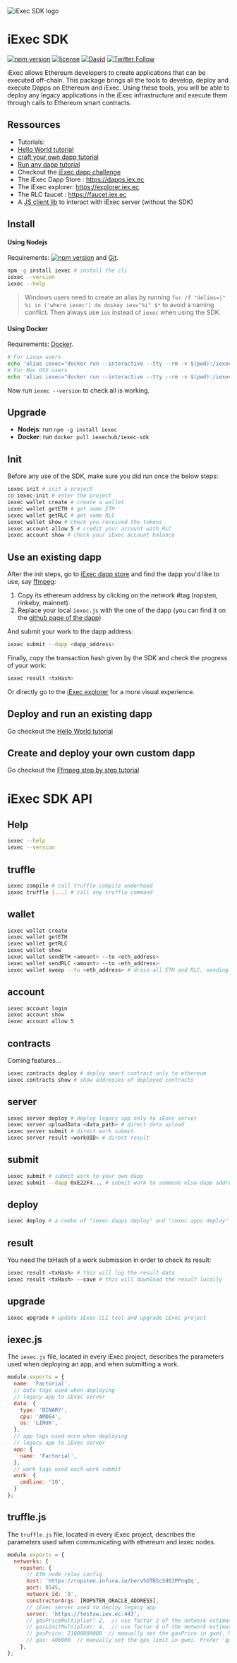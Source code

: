 ![iExec SDK logo](https://image.ibb.co/fq4gSG/iexec_sdk.jpg)

# iExec SDK
[![npm version](https://badge.fury.io/js/iexec.svg)](https://www.npmjs.com/package/iexec) [![license](https://img.shields.io/github/license/iExecBlockchainComputing/iexec-sdk.svg)](LICENSE) [![David](https://img.shields.io/david/expressjs/express.svg)](package.json) [![Twitter Follow](https://img.shields.io/twitter/follow/iex_ec.svg?style=social&label=Follow)](https://twitter.com/iex_ec)

iExec allows Ethereum developers to create applications that can be executed off-chain.
This package brings all the tools to develop, deploy and execute Dapps on Ethereum and iExec.
Using these tools, you will be able to deploy any legacy applications in the iExec infrastructure
and execute them through calls to Ethereum smart contracts.

## Ressources

* Tutorials:
 * [Hello World tutorial](https://www.katacoda.com/sulliwane/scenarios/hello-world)
  * [craft your own dapp  tutorial](https://www.katacoda.com/sulliwane/scenarios/ffmpeg)
  * [Run any dapp tutorial](https://katacoda.com/sulliwane/scenarios/run-dapp)
* Checkout the [iExec dapp challenge](https://medium.com/iex-ec/the-iexec-%C3%B0app-challenge-150k-of-grants-to-win-abf6798b31ee)
* The iExec Dapp Store : https://dapps.iex.ec
* The iExec explorer: https://explorer.iex.ec
* The RLC faucet : https://faucet.iex.ec
* A [JS client lib](https://github.com/iExecBlockchainComputing/iexec-server-js-client) to interact with iExec server (without the SDK)

## Install
#### Using Nodejs
Requirements: [![npm version](https://img.shields.io/badge/nodejs-%3E=%206.4.0-brightgreen.svg)](https://nodejs.org/en/) and [Git](https://git-scm.com/).
```bash
npm -g install iexec # install the cli
iexec --version
iexec --help
```

> Windows users need to create an alias by running ```for /f "delims=|" %i in ('where iexec') do doskey iex="%i" $*``` to avoid a naming conflict. Then always use ```iex``` instead of ```iexec``` when using the SDK.

#### Using Docker
Requirements: [Docker](https://docs.docker.com/install/).

```bash
# For Linux users
echo 'alias iexec="docker run --interactive --tty --rm -v $(pwd):/iexec-project -w /iexec-project iexechub/iexec-sdk"'  >> ~/.bashrc && source ~/.bashrc
# For Mac OSX users
echo 'alias iexec="docker run --interactive --tty --rm -v $(pwd):/iexec-project -w /iexec-project iexechub/iexec-sdk"'  >> ~/.bash_profile && source ~/.bash_profile
```
Now run ```iexec --version``` to check all is working.

## Upgrade
* **Nodejs**: run ```npm -g install iexec```
* **Docker**: run ```docker pull iexechub/iexec-sdk```

## Init
Before any use of the SDK, make sure you did run once the below steps:
```bash
iexec init # init a project
cd iexec-init # enter the project
iexec wallet create # create a wallet
iexec wallet getETH # get some ETH
iexec wallet getRLC # get some RLC
iexec wallet show # check you received the tokens
iexec account allow 5 # credit your account with RLC
iexec account show # check your iExec account balance
```

## Use an existing dapp
After the init steps, go to [iExec dapp store](https://dapps.iex.ec) and find the dapp you'd like to use, say [ffmpeg](https://dapps.iex.ec/dapp/jeremy_toussaint/ffmpeg):
 1. Copy its ethereum address by clicking on the network #tag (ropsten, rinkeby, mainnet).
 2. Replace your local ```iexec.js``` with the one of the dapp (you can find it on the [github page of the dapp](https://github.com/iExecBlockchainComputing/iexec-dapp-samples/tree/ffmpeg#readme))

And submit your work to the dapp address:
```bash
iexec submit --dapp <dapp_address>

```
Finally, copy the transaction hash given by the SDK and check the progress of your work:

```bash
iexec result <txHash>
```

Or directly go to the [iExec explorer](https://explorer.iex.ec/) for a more visual experience.

## Deploy and run an existing dapp

Go checkout the [Hello World tutorial](https://www.katacoda.com/sulliwane/scenarios/hello-world)

## Create and deploy your own custom dapp

Go checkout the [Ffmpeg step by step tutorial](https://www.katacoda.com/sulliwane/scenarios/ffmpeg)

# iExec SDK API
## Help
```bash
iexec --help
iexec --version
```
## truffle
```bash
iexec compile # call truffle compile underhood
iexec truffle [...] # call any truffle command
```
## wallet
```bash
iexec wallet create
iexec wallet getETH
iexec wallet getRLC
iexec wallet show
iexec wallet sendETH <amount> --to <eth_address>
iexec wallet sendRLC <amount> --to <eth_address>
iexec wallet sweep --to <eth_address> # drain all ETH and RLC, sending them back to iExec faucet by default
```
## account
```bash
iexec account login
iexec account show
iexec account allow 5
```
## contracts
Coming features...
```bash
iexec contracts deploy # deploy smart contract only to ethereum
iexec contracts show # show addresses of deployed contracts
```
## server
```bash
iexec server deploy # deploy legacy app only to iExec server
iexec server uploadData <data_path> # direct data upload
iexec server submit # direct work submit
iexec server result <workUID> # direct result
```
## submit
```bash
iexec submit # submit work to your own dapp
iexec submit --dapp 0xE22F4... # submit work to someone else dapp address
```

## deploy
```bash
iexec deploy # a combo of "iexec dapps deploy" and "iexec apps deploy"
```

## result
You need the txHash of a work submission in order to check its result:
```bash
iexec result <txHash> # this will log the result data
iexec result <txHash> --save # this will download the result locally
```

## upgrade
```bash
iexec upgrade # update iExec CLI tool and upgrade iExec project
```

## iexec.js
The ```iexec.js``` file, located in every iExec project, describes the parameters used when deploying an app, and when submitting a work.
```js
module.exports = {
  name: 'Factorial',
  // data tags used when deploying
  // legacy app to iExec server
  data: {  
    type: 'BINARY',
    cpu: 'AMD64',
    os: 'LINUX',
  },
  // app tags used once when deploying
  // legacy app to iExec server
  app: {
    name: 'Factorial',
  },
  // work tags used each work submit
  work: {
    cmdline: '10',
  }
};
```

## truffle.js
The ```truffle.js``` file, located in every iExec project, describes the parameters used when communicating with ethereum and iexec nodes.
```js
module.exports = {
  networks: {
    ropsten: {
      // ETH node relay config
      host: 'https://ropsten.infura.io/berv5GTB5cSdOJPPnqOq',
      port: 8545,
      network_id: '3',
      constructorArgs: [ROPSTEN_ORACLE_ADDRESS],
      // iExec server used to deploy legacy app
      server: 'https://testxw.iex.ec:443',
      // gasPriceMultiplier: 2,  // use factor 2 of the network estimated gasPrice
      // gasLimitMultiplier: 4,  // use factor 4 of the network estimated gasLimit
      // gasPrice: 21000000000  // manually set the gasPrice in gwei. Prefer 'gasPriceMultiplier'
      // gas: 400000  // manually set the gas limit in gwei. Prefer 'gasLimitMultiplier'
    },
};
```
